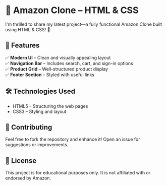 <h1>🛒 Amazon Clone – HTML & CSS</h1>
I'm thrilled to share my latest project—a fully functional Amazon Clone built using HTML & CSS! 🎉
</br>
<h2>🚀 Features</h2>
✅ <b>Modern UI</b> – Clean and visually appealing layout</br>
✅ <b>Navigation Bar</b> – Includes search, cart, and sign-in options</br>
✅ <b>Product Grid</b> – Well-structured product display</br>
✅ <b>Footer Section</b> – Styled with useful links</br>
<h2>🛠️ Technologies Used</h2>
<ul><li>HTML5 – Structuring the web pages</li>
    <li>CSS3 – Styling and layout</li>
</ul>
<h2>🌟 Contributing</h2>
<p>Feel free to fork the repository and enhance it! Open an issue for suggestions or improvements.</p>
<h2>📜 License</h2>
<p>This project is for educational purposes only. It is not affiliated with or endorsed by Amazon.</p>
